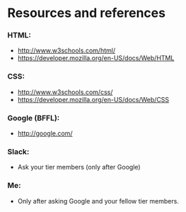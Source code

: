 # Resources and references

### HTML:
- http://www.w3schools.com/html/
- https://developer.mozilla.org/en-US/docs/Web/HTML

### CSS:
- http://www.w3schools.com/css/
- https://developer.mozilla.org/en-US/docs/Web/CSS

### Google (BFFL):
- http://google.com/

### Slack:
- Ask your tier members (only after Google)

### Me:
- Only after asking Google and your fellow tier members.



